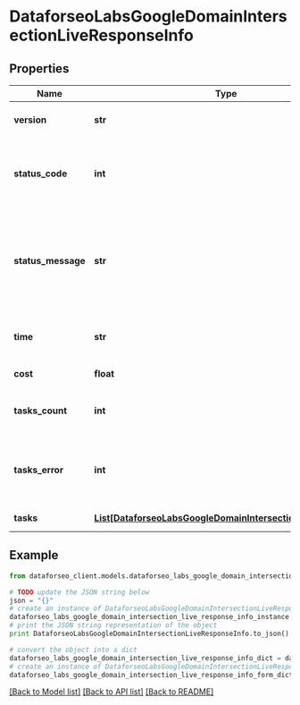 # DataforseoLabsGoogleDomainIntersectionLiveResponseInfo


## Properties

Name | Type | Description | Notes
------------ | ------------- | ------------- | -------------
**version** | **str** | the current version of the API | [optional] 
**status_code** | **int** | general status code you can find the full list of the response codes here | [optional] 
**status_message** | **str** | general informational message you can find the full list of general informational messages here | [optional] 
**time** | **str** | total execution time, seconds | [optional] 
**cost** | **float** | total tasks cost, USD | [optional] 
**tasks_count** | **int** | the number of tasks in the tasks array | [optional] 
**tasks_error** | **int** | the number of tasks in the tasks array returned with an error | [optional] 
**tasks** | [**List[DataforseoLabsGoogleDomainIntersectionLiveTaskInfo]**](DataforseoLabsGoogleDomainIntersectionLiveTaskInfo.md) | array of tasks | [optional] 

## Example

```python
from dataforseo_client.models.dataforseo_labs_google_domain_intersection_live_response_info import DataforseoLabsGoogleDomainIntersectionLiveResponseInfo

# TODO update the JSON string below
json = "{}"
# create an instance of DataforseoLabsGoogleDomainIntersectionLiveResponseInfo from a JSON string
dataforseo_labs_google_domain_intersection_live_response_info_instance = DataforseoLabsGoogleDomainIntersectionLiveResponseInfo.from_json(json)
# print the JSON string representation of the object
print DataforseoLabsGoogleDomainIntersectionLiveResponseInfo.to_json()

# convert the object into a dict
dataforseo_labs_google_domain_intersection_live_response_info_dict = dataforseo_labs_google_domain_intersection_live_response_info_instance.to_dict()
# create an instance of DataforseoLabsGoogleDomainIntersectionLiveResponseInfo from a dict
dataforseo_labs_google_domain_intersection_live_response_info_form_dict = dataforseo_labs_google_domain_intersection_live_response_info.from_dict(dataforseo_labs_google_domain_intersection_live_response_info_dict)
```
[[Back to Model list]](../README.md#documentation-for-models) [[Back to API list]](../README.md#documentation-for-api-endpoints) [[Back to README]](../README.md)


